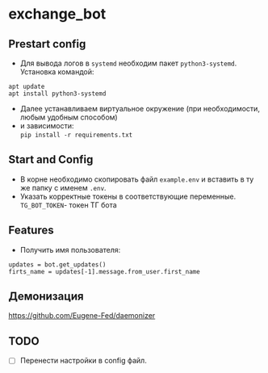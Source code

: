 # exchange_bot

## Prestart config
- Для вывода логов в `systemd` необходим пакет `python3-systemd`. Установка командой:  
```
apt update
apt install python3-systemd
```
- Далее устанавливаем виртуальное окружение (при необходимости, любым удобным способом)  
- и зависимости:  
`pip install -r requirements.txt`

## Start and Config
- В корне необходимо скопировать файл `example.env` и вставить в ту же папку с именем `.env`.
- Указать корректные токены в соответствующие переменные.  
`TG_BOT_TOKEN`- токен ТГ бота  

## Features
- Получить имя пользователя:
```
updates = bot.get_updates()
firts_name = updates[-1].message.from_user.first_name
```

## Демонизация  
https://github.com/Eugene-Fed/daemonizer

## TODO  
- [ ] Перенести настройки в config файл.
